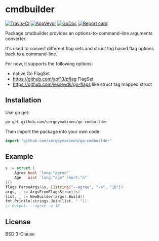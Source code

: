# cmdbuilder

[![Travis-CI](https://travis-ci.com/sergeymakinen/go-cmdbuilder.svg)](https://travis-ci.com/sergeymakinen/go-cmdbuilder) [![AppVeyor](https://ci.appveyor.com/api/projects/status/p2gum60gw4t6alji/branch/master?svg=true)](https://ci.appveyor.com/project/sergeymakinen/go-cmdbuilder/branch/master) [![GoDoc](https://godoc.org/github.com/sergeymakinen/go-cmdbuilder?status.svg)](http://godoc.org/github.com/sergeymakinen/go-cmdbuilder) [![Report card](https://goreportcard.com/badge/github.com/sergeymakinen/go-cmdbuilder)](https://goreportcard.com/report/github.com/sergeymakinen/go-cmdbuilder)

Package cmdbuilder provides an options-to-command-line arguments converter.

It's used to convert different flag sets and struct tag based flag options back to a command-line.

For now, it supports the following options:
- native Go FlagSet
- https://github.com/spf13/pflag FlagSet
- https://github.com/jessevdk/go-flags like struct tag mapped struct

## Installation

Use go get:

```bash
go get github.com/sergeymakinen/go-cmdbuilder
```

Then import the package into your own code:

```go
import "github.com/sergeymakinen/go-cmdbuilder"
```


## Example

```go
s := struct {
    Agree bool `long:"agree"`
    Age   uint `long:"age" short:"a"`
}{}
flags.ParseArgs(&s, []string{"--agree", "-a", "18"})
args, _ := ArgsFromFlagsStruct(s)
list, _ := NewBuilder(args).Build()
fmt.Println(strings.Join(list, " "))
// Output: --agree -a 18
```

## License

BSD 3-Clause
